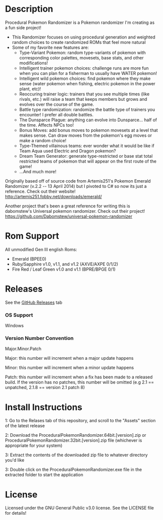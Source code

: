 # Description

Procedural Pokemon Randomizer is a Pokemon randomizer I'm creating as a fun side project!

- This Randomizer focuses on using procedural generation and weighted random choices to create randomized ROMs that feel more natural
- Some of my favorite new features are:
	- Type-Variant Pokemon: random type-variants of pokemon with corresponding color palettes, movesets, base stats, and other modifications!
	- Intelligent trainer pokemon choices: challenge runs are more fun when you can plan for a fisherman to usually have WATER pokemon!
	- Intelligent wild pokemon choices: find pokemon where they make sense (water pokemon when fishing, electric pokemon in the power plant, etc)!
	- Reoccuring trainer logic: trainers that you see multiple times (like rivals, etc.) will raise a team that keeps members but grows and evolves over the course of the game.
	- Battle type randomization: randomize the battle type of trainers you encounter! I prefer all double battles.
	- The Dunsparce Plague: anything can evolve into Dunsparce... half of the time. Affects NPCs too!
	- Bonus Moves: add bonus moves to pokemon movesets at a level that makes sense. Can draw moves from the pokemon's egg moves or make a random choice!
	- Type-Themed villainous teams: ever wonder what it would be like if Team Aqua used Electric and Dragon pokemon?
	- Dream Team Generator: generate type-restricted or base stat total restricted teams of pokemon that will appear on the first route of the game!
	- ...And much more!

Originally based off of source code from Artemis251's Pokemon Emerald Randomizer (v.2.2 -- 13 April 2014) but I pivoted to C# so now its just a reference.
Check out their website! http://artemis251.fobby.net/downloads/emerald/

Another project that's been a great reference for writing this is dabomstew's Universal pokemon randomizer.
Check out their project! https://github.com/Dabomstew/universal-pokemon-randomizer

# Rom Support

All unmodified Gen III english Roms:
- Emerald (BPEE0)
- Ruby/Sapphire v1.0, v1.1, and v1.2 (AXVE/AXPE 0/1/2)
- Fire Red / Leaf Green v1.0 and v1.1 (BPRE/BPGE 0/1)

# Releases

See the [GitHub Releases](https://github.com/ValentinoAbate/Pokemon-Randomizer/releases) tab

### OS Support

Windows

### Version Number Convention

Major.Minor.Patch

Major: this number will increment when a major update happens

Minor: this number will increment when a minor update happens

Patch: this number will increment when a fix has been made to a released build. If the version has no patches, this number will be omitted (e.g 2.1 == unpatched, 2.1.8 == version 2.1 patch 8)

# Install Instructions

1: Go to the Relases tab of this repository, and scroll to the "Assets" section of the latest release

2: Download the ProceduralPokemonRandomizer.64bit.[version].zip or ProceduralPokemonRandomizer.32bit.[version].zip file (whichever is appropriate for your system)

3: Extract the contents of the downloaded zip file to whatever directory you'd like

3: Double click on the ProceduralPokemonRandomizer.exe file in the extracted folder to start the application

# License

Licensed under the GNU General Public v3.0 license. See the LICENSE file for details!
